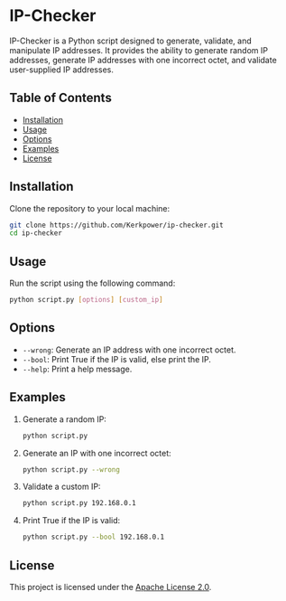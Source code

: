 # IP-Checker

IP-Checker is a Python script designed to generate, validate, and manipulate IP addresses. It provides the ability to generate random IP addresses, generate IP addresses with one incorrect octet, and validate user-supplied IP addresses.

## Table of Contents

- [Installation](#installation)
- [Usage](#usage)
- [Options](#options)
- [Examples](#examples)
- [License](#license)

## Installation

Clone the repository to your local machine:

```bash
git clone https://github.com/Kerkpower/ip-checker.git
cd ip-checker
```

## Usage

Run the script using the following command:

```bash
python script.py [options] [custom_ip]
```

## Options

- `--wrong`: Generate an IP address with one incorrect octet.
- `--bool`: Print True if the IP is valid, else print the IP.
- `--help`: Print a help message.

## Examples

1. Generate a random IP:
   ```bash
   python script.py
   ```

2. Generate an IP with one incorrect octet:
   ```bash
   python script.py --wrong
   ```

3. Validate a custom IP:
   ```bash
   python script.py 192.168.0.1
   ```

4. Print True if the IP is valid:
   ```bash
   python script.py --bool 192.168.0.1
   ```

## License

This project is licensed under the [Apache License 2.0](LICENSE).
